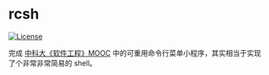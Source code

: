 # rcsh

[![License](https://img.shields.io/github/license/mashape/apistatus.svg?maxAge=2592000)](LICENSE)

完成 [中科大《软件工程》MOOC](https://www.shiyanlou.com/courses/122) 中的可重用命令行菜单小程序，其实相当于实现了个非常非常简易的 shell。
